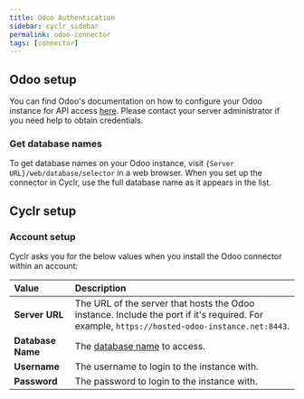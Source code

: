 ```yaml
---
title: Odoo Authentication
sidebar: cyclr_sidebar
permalink: odoo-connector
tags: [connector]
---
```


## Odoo setup

You can find Odoo's documentation on how to configure your Odoo instance for API access [here](https://www.odoo.com/documentation/16.0/developer/api/external_api.html?highlight=pagination#configuration). Please contact your server administrator if you need help to obtain credentials.

<a name="get-database-names"></a>

### Get database names

To get database names on your Odoo instance, visit `{Server URL}/web/database/selector` in a web browser. When you set up the connector in Cyclr, use the full database name as it appears in the list.

## Cyclr setup

### Account setup

Cyclr asks you for the below values when you install the Odoo connector within an account:

| Value             | Description                                                  |
| :---------------- | :----------------------------------------------------------- |
| **Server URL**    | The URL of the server that hosts the Odoo instance. Include the port if it's required. For example, `https://hosted-odoo-instance.net:8443`. |
| **Database Name** | The [database name](#get-database-names) to access.          |
| **Username**      | The username to login to the instance with.                  |
| **Password**      | The password to login to the instance with.                  |
